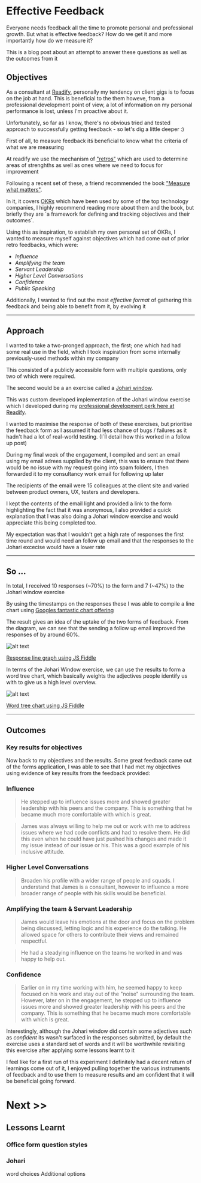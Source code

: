 
# Effective Feedback

Everyone needs feedback all the time to promote personal and professional growth. But what is effective feedback? How do we get it and more importantly how do we measure it?

This is a blog post about an attempt to answer these questions as well as the outcomes from it

## Objectives

As a consultant at [Readify](https://readify.net "readify web site"), personally my tendency on client gigs is to focus on the job at hand. This is beneficial to the them howeve, from a professional development point of view, a lot of information on my personal performance is lost, unless I'm proactive about it.

Unfortunately, so far as I know, there's no obvious tried and tested approach to successfully getting feedback - so let's dig a little deeper :)

First of all, to measure feedback itś beneficial to know what the criteria of what we are measuring

At readify we use the mechanism of ["retros"](https://en.wikipedia.org/wiki/Retrospective#Software_development "Wikipedia retro article") which are used to determine areas of strenghths as well as ones where we need to focus for improvement

Following a recent set of these, a friend recommended the book ["Measure what matters"](https://www.whatmatters.com/book "Measure what matters book site").

In it, it covers [OKRs](https://en.wikipedia.org/wiki/OKR "Wikipedia OKR article") which have been used by some of the top technology companies, I highly recommend reading more about them and the book, but briefly they are ´a framework for defining and tracking objectives and their outcomes´.

Using this as inspiration, to establish my own personal set of OKRs, I wanted to measure myself against objectives which had come out of prior retro feedbacks, which were:

* _Influence_
* _Amplifying the team_
* _Servant Leadership_
* _Higher Level Conversations_
* _Confidence_
* _Public Speaking_

Additionally, I wanted to find out the most _effective format_ of gathering this feedback and being able to benefit from it, by evolving it

<hr/>

## Approach

I wanted to take a two-pronged approach, the first; one which had had some real use in the field, which I took inspiration from some internally previously-used methods within my company 

This consisted of a publicly accessible form with multiple questions, only two of which were required.

The second would be a an exercise called a [Johari window](https://en.wikipedia.org/wiki/Johari_window "Wikipedia Johari window article").

This was custom developed implementation of the Johari window exercise which I developed during my [professional development perk here at Readify](https://stackoverflow.com/jobs/companies/readify "Readify's Stack Overflow page").

I wanted to maximise the response of both of these exercises, but prioritise the feedback form as I assumed it had less chance of bugs / failures as it hadn't had a lot of real-world testing. (I´ĺl detail how this worked in a follow up post)

During my final week of the engagement, I compiled and sent an email using my email adrees supplied by the client, this was to ensure that there would be no issue with my request going into spam folders, I then forwarded it to my consultancy work email for following up later

The recipients of the email were 15 colleagues at the client site and varied between product owners, UX, testers and developers.

I kept the contents of the email light and provided a link to the form highlighting the fact that it was anonymous, I also provided a quick explanation that I was also doing a Johari window exercise and would appreciate this being completed too.

My expectation was that I wouldn't get a high rate of responses the first time round and would need an follow up email and that the responses to the Johari excecise would have a lower rate

<hr/>

## So ...


In total, I received 10 responses (~70%) to the form and 7 (~47%) to the Johari window exercise

By using the timestamps on the responses these I was able to compile a line chart using [Googles fantastic chart offering](https://developers.google.com/chart/interactive/docs/gallery/linechart "Google's line chart")

The result gives an idea of the uptake of the two forms of feedback. From the diagram, we can see that the sending a follow up email improved the responses of by around 60%.

![alt text](https://s3-ap-southeast-1.amazonaws.com/jamesgoldswain/images/ResponseGraph.png "Responses")

<a href="https://jsfiddle.net/jgoldswain/f2szgxun/13/" target="_blank">Response line graph using JS Fiddle</a>

In terms of the Johari Window exercise, we can use the results to form a word tree chart, which basically weights the adjectives people identify us with to give us a high level overview.

![alt text](https://s3-ap-southeast-1.amazonaws.com/jamesgoldswain/images/WordTree.png "Word Tree")

<a href="https://jsfiddle.net/t2y9guqv" target="_blank">Word tree chart using JS Fiddle</a>

<hr/>

## Outcomes

### Key results for objectives

Now back to my objectives and the results. Some great feedback came out of the forms application, I was able to see that I had met my objectives using evidence of key results from the feedback provided:

### Influence

> He stepped up to influence issues more and showed greater leadership with his peers and the company. This is something that he became much more comfortable with which is great.

> James was always willing to help me out or work with me to address issues where we had code conflicts and had to resolve them. He did this even when he could have just pushed his changes and made it my issue instead of our issue or his. This was a good example of his inclusive attitude.

### Higher Level Conversations

> Broaden his profile with a wider range of people and squads. I understand that James is a consultant, however to influence a more broader range of people with his skills would be beneficial.

### Amplifying the team & Servant Leadership

> James would leave his emotions at the door and focus on the problem being discussed, letting logic and his experience do the talking. He allowed space for others to contribute their views and remained respectful.

> He had a steadying influence on the teams he worked in and was happy to help out.

### Confidence

> Earlier on in my time working with him, he seemed happy to keep focused on his work and stay out of the "noise" surrounding the team. However, later on in the engagement, he stepped up to influence issues more and showed greater leadership with his peers and the company. This is something that he became much more comfortable with which is great.

Interestingly, although the Johari window did contain some adjectives such as _confident_ its wasn't surfaced in the responses submitted, by default the exercise uses a standard set of words and it will be worthwhile revisiting this exercise after applying some lessons learnt to it

I feel like for a first run of this experiment I definitely had a decent return of learnings come out of it, I enjoyed pulling together the various instruments of feedback and to use them to measure results and am confident that it will be beneficial going forward.

# Next >>

## Lessons Learnt

### Office form question styles

### Johari

word choices
Additional options

